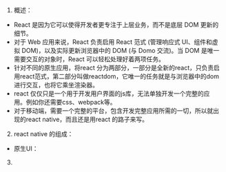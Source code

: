 1. 概述：
-  React 是因为它可以使得开发者更专注于上层业务，而不是底层 DOM 更新的细节。
-  对于 Web 应用来说，React 负责启用 React 范式 (管理响应式 UI、组件和虚拟 DOM)，以及实际更新浏览器中的 DOM (与 Domo 交流)。当 DOM 是唯一需要交互的对象时，React 可以轻松处理好着两项任务。 
- 针对不同的原生应用，将react 分为两部分，一部分是全新的react，只负责启用react范式，第二部分叫做reactdom，它唯一的任务就是与浏览器中的dom进行交互，也将它乘坐渲染器。
- react 仅仅只是一个用于开发用户界面的js库，无法单独开发一个完整的应用。例如你还需要css、webpack等。
- 对于移动端，需要一个完整的平台，包含开发完整应用所需的一切，所以就出现的react native，而且还是用react 的路子来写。
2. react native 的组成：
- 原生UI：
3. 
